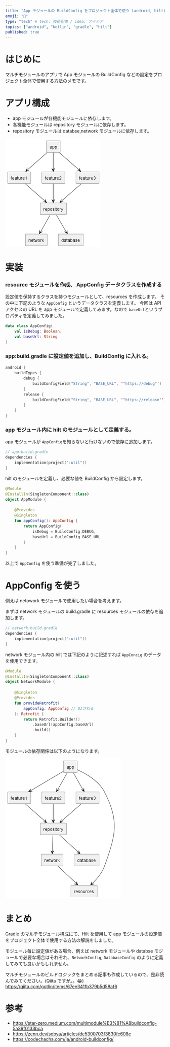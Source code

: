 ```yaml
---
title: "App モジュールの BuildConfig をプロジェクト全体で使う (android, hilt)"
emoji: "🎉"
type: "tech" # tech: 技術記事 / idea: アイデア
topics: ["android", "kotlin", "gradle", "hilt"]
published: true
---
```


# はじめに

マルチモジュールのアプリで App モジュールの BuildConfig などの設定をプロジェクト全体で使用する方法のメモです。

# アプリ構成

- app モジュールが各機能モジュールに依存します。
- 各機能モジュールは repository モジュールに依存します。
- repository モジュールは databse,network モジュールに依存します。

![](/images/88668d2571dc37/app_structure.png)

# 実装

### resource モジュールを作成、 AppConfig データクラスを作成する

設定値を保持するクラスを持つモジュールとして、resources を作成します。
その中に下記のような `AppConfig` というデータクラスを定義します。
今回は API アクセスの URL を app モジュールで定義してみます。なので `baseUrl`というプロパティを定義してみました。

```kt
data class AppConfig(
    val isDebug: Boolean,
    val baseUrl: String
)
```

### app:build.gradle に設定値を追加し、BuildConfig に入れる。

```kt
android {
    buildTypes {
        debug {
            buildConfigField("String", "BASE_URL", '"https://debug"')
        }
        release {
            buildConfigField("String", "BASE_URL", '"https://release"')
        }
    }
}
```

### app モジュール内に hilt のモジュールとして定義する。

app モジュールが `AppConfig`を知らないと行けないので依存に追加します。

```kt
// app:build.gradle
dependencies {
    implementation(project(":util"))
}
```

hilt のモジュールを定義し、必要な値を BuildConfig から設定します。

```kt
@Module
@InstallIn(SingletonComponent::class)
object AppModule {

    @Provides
    @Singleton
    fun appConfig(): AppConfig {
        return AppConfig(
            isDebug = BuildConfig.DEBUG,
            baseUrl = BuildConfig.BASE_URL
        )
    }
}
```

以上で `AppConfig` を使う準備が完了しました。

# AppConfig を使う

例えば netowork モジュールで使用したい場合を考えます。

まずは network モジュールの build.gradle に resources モジュールの依存を追加します。

```kotlin
// network:build.gradle
dependencies {
    implementation(project(":util"))
}
```

network モジュール内の hilt では下記のように記述すれば `AppConcig` のデータを使用できます。

```kotlin
@Module
@InstallIn(SingletonComponent::class)
object NetworkModule {

    @Singleton
    @Provides
    fun provideRetrofit(
        appConfig: AppConfig // DIされる
    ): Retrofit {
        return Retrofit.Builder()
            .baseUrl(appConfig.baseUrl)
            .build()
    }
}

```

モジュールの依存関係は以下のようになります。

![](/images/88668d2571dc37/app_structure_with_resources.png)

# まとめ

Gradle のマルチモジュール構成にて、Hilt を使用して app モジュールの設定値をプロジェクト全体で使用する方法の解説をしました。

モジュール毎に設定値がある場合、例えば network モジュールや databse モジュールで必要な場合はそれぞれ、`NetworkConfig`, `DatabaseConfig` のように定義してみても良いかもしれません。

マルチモジュールのビルドロジックをまとめる記事も作成しているので、是非読んでみてください。(Qiita ですが。。😂)
https://qiita.com/gotlin/items/67ee341fb379b5d58af6

# 参考

- https://star-zero.medium.com/multimodule%E3%81%A8buildconfig-5a39f0133bca
- https://zenn.dev/sobya/articles/de5300703f3830fc608c
- https://codechacha.com/ja/android-buildconfig/
